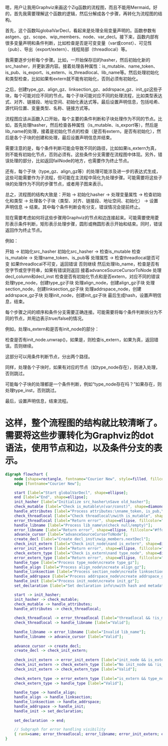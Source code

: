 嗯，用户让我用Graphviz来画这个Zig函数的流程图，而且不能用Mermaid。好的，首先我需要理解这个函数的逻辑，然后分解成各个步骤，再转化为流程图的结构。

首先，这个函数叫globalVarDecl，看起来是处理全局变量声明的。函数参数有astgen、gz、scope、wip_members、node、var_decl。接下来，函数内部有很多变量声明和条件判断，比如检查是否是可变变量（var或const）、可见性（pub）、导出（export/extern）、线程局部（threadlocal）等。

我需要逐步分析每个步骤。比如，一开始保存旧的hasher，然后初始化新的src_hasher，并更新源内容。接着处理各种属性：is_mutable、name_token、is_pub、is_export、is_extern、is_threadlocal、lib_name等。然后处理初始化和类型检查，比如如果有extern就不能有初始化，否则必须有初始化。

之后，创建type_gz、align_gz、linksection_gz、addrspace_gz、init_gz这些子块，每个可能对应不同的节点。每个子块可能对应不同的处理流程，比如类型表达式、对齐、链接段、地址空间、初始化表达式等。最后设置声明信息，包括哈希、源代码位置、变量类型、名称、链接方式等。

流程图应该从函数入口开始，每个主要的条件判断和子块处理作为不同的节点。比如，首先处理hasher，然后检查各种属性（is_mutable、is_export等），然后是lib_name的处理，接着是初始化节点的检查（是否有extern，是否有初始化），然后是各个子块的创建和处理，最后设置声明信息并结束。

需要注意的是，每个条件判断可能会导致不同的路径，比如如果is_extern为真，则不能有初始化节点，否则必须有。这些条件分支需要在流程图中体现。另外，错误处理的部分，比如返回failNode的地方，也需要作为终止节点。

还有，每个子块（type_gz、align_gz等）的处理可能涉及进一步的表达式生成，这些可能需要作为子流程，但可能在主流程中简化为处理步骤。可能需要将这些子块的处理作为不同的步骤节点，或者用子图来表示。

总之，流程图的结构大致是：开始 -> 初始化hasher -> 处理变量属性 -> 检查初始化和类型 -> 处理各个子块（类型、对齐、链接段、地址空间、初始化） -> 设置声明信息 -> 结束。其中每个条件判断会有分支，错误情况会提前终止。

现在需要考虑如何将这些步骤用Graphviz的节点和边连接起来。可能需要使用菱形表示条件判断，矩形表示处理步骤，圆形或椭圆形表示开始和结束。同时，错误返回作为终止节点。

例如：

开始 -> 初始化src_hasher
初始化src_hasher -> 检查is_mutable
检查is_mutable -> 处理name_token、is_pub等
处理属性 -> 检查threadlocal是否可变
如果threadlocal不可变，返回错误
否则继续
然后处理lib_name，检查是否有空字节或空字符串，如果有错误则返回
接着advanceSourceCursorToNode
处理decl_column和decl_inst
检查是否有初始化节点和是否extern，对应不同的错误
处理type_node，创建type_gz子块
处理align_node，创建align_gz子块
处理section_node，创建linksection_gz子块
处理addrspace_node，创建addrspace_gz子块
处理init_node，创建init_gz子块
最后生成hash，设置声明信息，结束。

每个步骤之间的顺序和条件分支需要正确连接。可能需要将每个条件判断拆分为不同的节点，并用边表示true/false的情况。

例如，处理is_extern和是否有init_node的部分：

检查是否有init_node.unwrap()，如果是，则检查is_extern，如果为真，返回错误。否则继续。

这部分可以用条件判断节点，分出两个路径。

同样，处理各个子块时，如果有对应的节点（如type_node存在），则进入处理，否则跳过。

可能每个子块的处理都是一个条件判断，例如“type_node存在吗？”如果存在，则处理type_inst，否则跳过。

最后，设置声明信息，结束流程。

这样，整个流程图的结构就比较清晰了。需要将这些步骤转化为Graphviz的dot语法，使用节点和边，以及条件分支的表示。
================================================
```dot
digraph flowchart {
    node [shape=rectangle, fontname="Courier New", style=filled, fillcolor="#f0f0f0"];
    edge [fontname="Courier New"];

    start [label="Start globalVarDecl", shape=ellipse];
    end [label="End", shape=ellipse];
    init_hasher [label="Initialize src_hasher\nSave old_hasher"];
    check_mutable [label="Check is_mutable\n(var/const)", shape=diamond];
    handle_attributes [label="Process attributes:\nname_token, is_pub,\nis_export, is_extern"];
    check_threadlocal [label="Check threadlocal\nwith is_mutable", shape=diamond];
    error_threadlocal [label="Return error", shape=ellipse, fillcolor="#ffdddd"];
    handle_libname [label="Process lib_name\n(check null/empty)"];
    error_libname [label="Return error", shape=ellipse, fillcolor="#ffdddd"];
    advance_cursor [label="advanceSourceCursorToNode"];
    create_decl [label="Create decl_inst\nwip_members.nextDecl"];
    check_init_extern [label="Check init_node\nand is_extern", shape=diamond];
    error_init_extern [label="Return error", shape=ellipse, fillcolor="#ffdddd"];
    check_extern_type [label="Check is_extern\nand type_node", shape=diamond];
    error_extern_type [label="Return error", shape=ellipse, fillcolor="#ffdddd"];
    handle_type [label="Process type_node\ncreate type_gz"];
    handle_align [label="Process align_node\ncreate align_gz"];
    handle_linksection [label="Process section_node\ncreate linksection_gz"];
    handle_addrspace [label="Process addrspace_node\ncreate addrspace_gz"];
    handle_init [label="Process init_node\ncreate init_gz"];
    set_declaration [label="Set declaration info\nwith hash and metadata"];

    start -> init_hasher;
    init_hasher -> check_mutable;
    check_mutable -> handle_attributes;
    handle_attributes -> check_threadlocal;
    
    check_threadlocal -> error_threadlocal [label="threadlocal && !is_mutable"];
    check_threadlocal -> handle_libname [label="Valid"];
    
    handle_libname -> error_libname [label="Invalid lib_name"];
    handle_libname -> advance_cursor [label="Valid"];
    
    advance_cursor -> create_decl;
    create_decl -> check_init_extern;
    
    check_init_extern -> error_init_extern [label="init_node && is_extern"];
    check_init_extern -> check_extern_type [label="No init_node && !is_extern"];
    check_init_extern -> check_extern_type [label="Valid"];
    
    check_extern_type -> error_extern_type [label="is_extern && type_node == .none"];
    check_extern_type -> handle_type [label="Valid"];
    
    handle_type -> handle_align;
    handle_align -> handle_linksection;
    handle_linksection -> handle_addrspace;
    handle_addrspace -> handle_init;
    handle_init -> set_declaration;
    
    set_declaration -> end;

    // Subgraph for error handling visibility
    { rank=same; error_threadlocal; error_libname; error_init_extern; error_extern_type; }
}
```